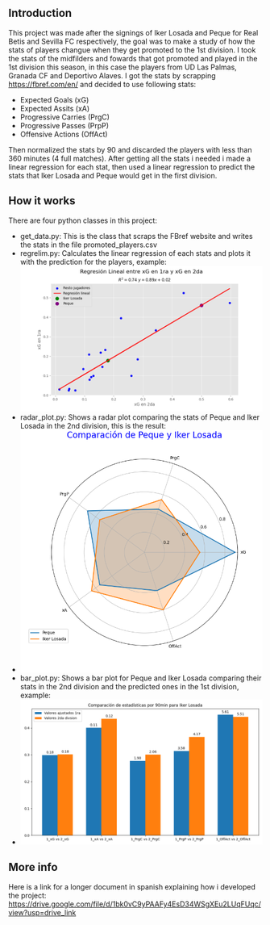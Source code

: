 ## Introduction
This project was made after the signings of Iker Losada and Peque for Real Betis and Sevilla FC respectively, the goal was to make a study of how the stats of players changue when they get promoted to the 1st division. I took the stats of the midfilders and fowards that got promoted and played in the 1st division this season, in this case the players from UD Las Palmas, Granada CF and Deportivo Alaves. I got the stats by scrapping https://fbref.com/en/ and decided to use following stats:
- Expected Goals (xG)
- Expected Assits (xA)
- Progressive Carries (PrgC)
- Progressive Passes (PrpP)
- Offensive Actions (OffAct)

Then normalized the stats by 90 and discarded the players with less than 360 minutes (4 full matches).
After getting all the stats i needed i made a linear regression for each stat, then used a linear regression to predict the stats that Iker Losada and Peque would get in the first division.
## How it works
There are four python classes in this project:
- get_data.py: This is the class that scraps the FBref website and writes the stats in the file promoted_players.csv
- regrelim.py: Calculates the linear regression of each stats and plots it with the prediction for the players, example:
  ![regre](/images/xGregre.png)  
- radar_plot.py: Shows a radar plot comparing the stats of Peque and Iker Losada in the 2nd division, this is the result:
-  ![radar](/images/radar.png)  
- bar_plot.py: Shows a bar plot for Peque and Iker Losada comparing their stats in the 2nd division and the predicted ones in the 1st division, example:
-  ![bar](/images/LosadaBar.png)  
## More info
Here is a link for a longer document in spanish explaining how i developed the project: https://drive.google.com/file/d/1bk0vC9yPAAFy4EsD34WSgXEu2LUqFUqc/view?usp=drive_link
